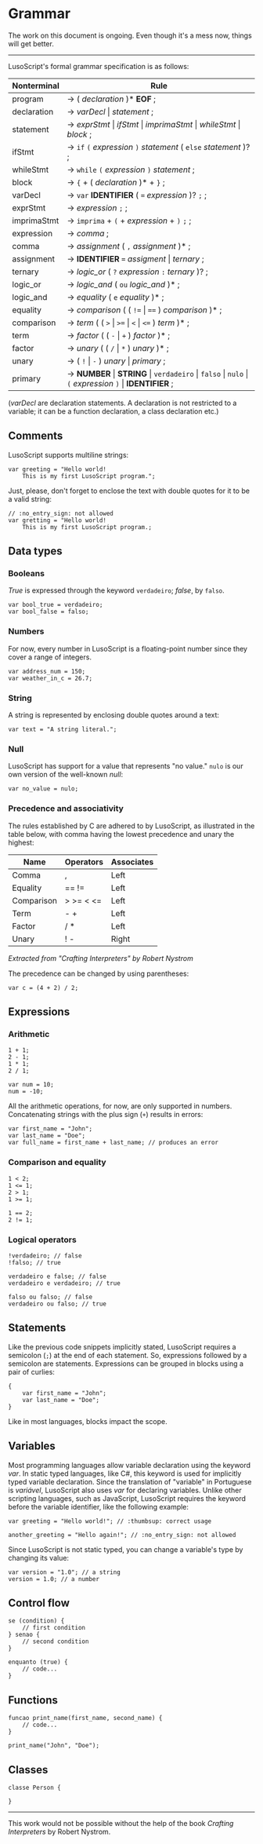 # Grammar

The work on this document is ongoing. Even though it's a mess now, things will get better.

---

LusoScript's formal grammar specification is as follows:

| Nonterminal | Rule |
|-------------|------|
| program	  | → ( *declaration* )* **EOF** ; |
| declaration | → *varDecl* \| *statement* ; |
| statement	  | → *exprStmt* \| *ifStmt* \| *imprimaStmt* \| *whileStmt* \| *block* ; |
| ifStmt	  | → `if` `(` *expression* `)` *statement* ( `else` *statement* )? ; |
| whileStmt	  | → `while` `(` *expression* `)` *statement* ; |
| block		  | → `{` + ( *declaration* )* + `}` ; |
| varDecl	  | → `var` **IDENTIFIER** ( `=` *expression* )? `;` ; |
| exprStmt	  | → *expression* `;` ; |
| imprimaStmt | → `imprima` + `(` + *expression* + `)` `;` ; |
| expression  | → *comma* ; |
| comma		  | → *assignment* ( `,` *assignment* )* ; |
| assignment  | → **IDENTIFIER** `=` *assigment* \| *ternary* ; |
| ternary	  | → *logic_or* ( `?` *expression* `:` *ternary* )? ; |
| logic_or	  | → *logic_and* ( `ou` *logic_and* )* ; |
| logic_and	  | → *equality* ( `e` *equality* )* ; |
| equality    | → *comparison* ( ( `!=` \| `==` ) *comparison* )* ; |
| comparison  | → *term* ( ( `>` \| `>=` \| `<` \| `<=` ) *term* )* ; |
| term        | → *factor* ( ( `-` \| `+` ) *factor* )* ; |
| factor      | → *unary* ( ( `/` \| `*` ) *unary* )* ; |
| unary       | → ( `!` \| `-` ) *unary* \| *primary* ; |
| primary     | → **NUMBER** \| **STRING** \| `verdadeiro` \| `falso` \| `nulo` \| `(` *expression* `)` \| **IDENTIFIER** ; |

(*varDecl* are declaration statements. A declaration is not restricted to a variable; it can be a function declaration, a class declaration etc.)

## Comments

LusoScript supports multiline strings:

```
var greeting = "Hello world!
	This is my first LusoScript program.";
```

Just, please, don't forget to enclose the text with double quotes for it to be a valid string:

```
// :no_entry_sign: not allowed
var gretting = "Hello world!
	This is my first LusoScript program.;
```

## Data types

### Booleans
_True_ is expressed through the keyword `verdadeiro`; _false_, by `falso`.

```
var bool_true = verdadeiro;
var bool_false = falso;
```

### Numbers
For now, every number in LusoScript is a floating-point number since they cover a range of integers.

```
var address_num = 150;
var weather_in_c = 26.7;
```

### String
A string is represented by enclosing double quotes around a text:

```
var text = "A string literal.";
```
### Null
LusoScript has support for a value that represents "no value." `nulo` is our own version of the well-known _null_:

```
var no_value = nulo;
```

### Precedence and associativity

The rules established by C are adhered to by LusoScript, as illustrated in the table below, with comma having the lowest precedence and unary the highest:

| Name       | Operators | Associates |
|------------|-----------|------------|
| Comma		 | ,		 | Left		  |
| Equality   | == !=     | Left       |
| Comparison | > >= < <= | Left       |
| Term       | - +       | Left       |
| Factor     | / *       | Left       |
| Unary      | ! -       | Right      |

_Extracted from "Crafting Interpreters" by Robert Nystrom_

The precedence can be changed by using parentheses:

```
var c = (4 + 2) / 2;
```

## Expressions

### Arithmetic

```
1 + 1;
2 - 1;
1 * 1;
2 / 1;
```

```
var num = 10;
num = -10;
```

All the arithmetic operations, for now, are only supported in numbers. Concatenating strings with the plus sign (`+`) results in errors:

```
var first_name = "John";
var last_name = "Doe";
var full_name = first_name + last_name; // produces an error
```

### Comparison and equality

```
1 < 2;
1 <= 1;
2 > 1;
1 >= 1;
```

```
1 == 2;
2 != 1;
```

### Logical operators

```
!verdadeiro; // false
!falso; // true
```

```
verdadeiro e false; // false
verdadeiro e verdadeiro; // true
```

```
falso ou falso; // false
verdadeiro ou falso; // true
```

## Statements

Like the previous code snippets implicitly stated, LusoScript requires a semicolon (`;`) at the end of each statement. So, expressions followed by a semicolon are statements. Expressions can be grouped in blocks using a pair of curlies:

```
{
	var first_name = "John";
	var last_name = "Doe";
}
```

Like in most languages, blocks impact the scope.

## Variables

Most programming languages allow variable declaration using the keyword _var_. In static typed languages, like C#, this keyword is used for implicitly typed variable declaration. Since the translation of "variable" in Portuguese is _variável_, LusoScript also uses _var_ for declaring variables. Unlike other scripting languages, such as JavaScript, LusoScript requires the keyword before the variable identifier, like the following example:

```
var greeting = "Hello world!"; // :thumbsup: correct usage

another_greeting = "Hello again!"; // :no_entry_sign: not allowed
```

Since LusoScript is not static typed, you can change a variable's type by changing its value:

```
var version = "1.0"; // a string
version = 1.0; // a number
```

## Control flow

```
se (condition) {
	// first condition
} senao {
	// second condition
}
```

```
enquanto (true) {
	// code...
}
```

## Functions

```
funcao print_name(first_name, second_name) {
	// code...
}

print_name("John", "Doe");
```

## Classes

```
classe Person {
	
}
```

---

This work would not be possible without the help of the book *Crafting Interpreters* by Robert Nystrom.
